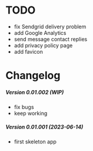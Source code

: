 TODO
====

 * fix Sendgrid delivery problem
 * add Google Analytics
 * send message contact replies
 * add privacy policy page
 * add favicon

Changelog
=========

##### Version 0.01.002 (WIP)
 * fix bugs
 * keep working

##### Version 0.01.001 (2023-06-14)
 * first skeleton app
